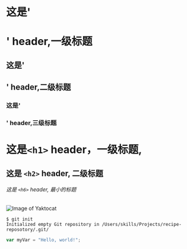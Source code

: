 # 这是'<h1>' header,一级标题
## 这是'<h2>' header,二级标题
### 这是'<h3>' header,三级标题

# 这是`<h1>` header，一级标题,

## 这是 `<h2>` header, 二级标题

###### 这是 `<h6>` header, 最小的标题

![Image of Yaktocat](https://octodex.github.com/images/yaktocat.png) 

```
$ git init
Initialized empty Git repository in /Users/skills/Projects/recipe-reposotory/.git/
```
``` javascript
var myVar = "Hello, world!";
```
